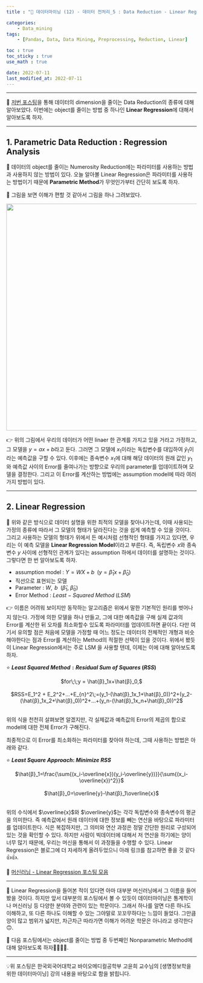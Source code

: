 ```yaml
---
title : "🧩 데이터마이닝 (12) - 데이터 전처리_5 : Data Reduction - Linear Regression (선형회귀)"

categories:
    - Data_mining
tags:
    - [Pandas, Data, Data Mining, Preprocessing, Reduction, Linear]

toc : true
toc_sticky : true 
use_math : true  

date: 2022-07-11
last_modified_at: 2022-07-11 
---  
```


* * *  

🧩 [저번 포스팅](https://nyamin9.github.io/data_mining/Data-Mining-Preprocessing-4/)을 통해 데이터의 dimension을 줄이는 Data Reduction의 종류에 대해 알아보았다. 이번에는 object를 줄이는 방법 중 하나인 <b><a>Linear Regression</a></b>에 대해서 알아보도록 하자.  

* * *  

## 1. Parametric Data Reduction : Regression Analysis  

🧩 데이터의 object를 줄이는 Numerosity Reduction에는 파라미터를 사용하는 방법과 사용하지 않는 방법이 있다. 오늘 알아볼 Linear Regression은 파라미터를 사용하는 방법이기 때문에 <a><b>Parametric Method</b></a>가 무엇인가부터 간단히 보도록 하자.<br>  

🧩 그림을 보면 이해가 편할 것 같아서 그림을 하나 그려보았다.  
<p align="center"><img src="https://user-images.githubusercontent.com/65170165/178194905-e7b396c3-2b42-4696-9008-06766810128e.png" width="600" /></p>  

👉 위의 그림에서 우리의 데이터가 어떤 linaer 한 관계를 가지고 있을 거라고 가정하고, 그 모델을 $y=ax+b$라고 둔다. 그러면 그 모델에 $x_1$이라는 독립변수를 대입하여 $\hat{y}_1$이라는 예측값을 구할 수 있다. 이후에는 종속변수 $x_1$에 대해 해당 데이터의 원래 값인 $y_1$와 예측값 사이의 Error를 줄여나가는 방향으로 우리의 parameter를 업데이트하며 모델을 결정한다. 그리고 이 Error를 계산하는 방법에는 assumption model에 따라 여러가지 방법이 있다.  

* * *  

## 2. Linear Regression  

🧩 위와 같은 방식으로 데이터 설명을 위한 최적의 모델을 찾아나가는데, 이때 사용되는 가정의 종류에 따라서 그 모델의 형태가 달라진다는 것을 쉽게 예측할 수 있을 것이다. 그리고 사용하는 모델의 형태가 위에서 든 예시처럼 선형적인 형태를 가지고 있다면, 우리는 이 예측 모델을 <a><b>Linear Regression Model</b></a>이라고 부른다. 즉, <a>독립변수 $x$와 종속변수 $y$ 사이에 선형적인 관계가 있다</a>는 assumption 하에서 데이터를 설명하는 것이다. 그렇다면 한 번 알아보도록 하자.<br>  

- assumption model : $Y=WX+b\;\;(y = \hat{β}_1x+\hat{β}_0)$<br>  
- 직선으로 표현되는 모델  
- Parameter : $W,\;\,b\;\;(\hat{β}_1,\;\hat{β}_0)$
- Error Method : $Least-Squared\;Method\;(LSM)$<br>  

👉 이름은 어려워 보이지만 동작하는 알고리즘은 위에서 말한 기본적인 원리를 벗어나지 않는다. 가정에 의한 모델을 하나 만들고, 그에 대한 예측값을 구해 실제 값과의 Error를 계산한 뒤 오차를 최소화할수 있도록 파라미터를 업데이트하면 끝이다. 다만 여기서 유의할 점은 처음에 모델을 가정할 때 어느 정도는 데이터의 전체적인 개형과 비슷해야한다는 점과 Error를 계산하는 Method의 적절한 선택이 있을 것이다. 위에서 봤듯이 Linear Regression에서는 주로 LSM 을 사용할 텐데, 이제는 이에 대해 알아보도록 하자.<br>  

⭐ <b><a>$Least\;Squared\;Method : Residual\;Sum\;of\;Squares\;(RSS)$</a></b><br>  
<center>$for\;\;y = \hat{β}_1x+\hat{β}_0,$</center><br>  
<center>$RSS=E_1^2 + E_2^2+...+E_{n}^2\;=(y_1-(\hat{β}_1x_1+\hat{β}_0))^2+(y_2-(\hat{β}_1x_2+\hat{β}_0))^2+...+(y_n-(\hat{β}_1x_n+\hat{β}_0))^2$</center><br>  

위의 식을 천천히 살펴보면 알겠지만, 각 실제값과 예측값의 Error의 제곱의 합으로 model에 대한 전체 Error가 구해진다.  

최종적으로 이 Error를 최소화하는 파라미터를 찾아야 하는데, 그때 사용하는 방법은 아래와 같다.<br>  


⭐ <b><a>$Least\;Square\;Approach:\;Minimize\;RSS$</a></b><br>    
<center>$\hat{β}_1=\frac{\sum{(x_i-\overline{x})(y_i-\overline{y})}}{\sum{(x_i-\overline{x})^2}}$</center><br>  

<center>$\hat{β}_0=\overline{y}-\hat{β}_1\overline{x}$</center><br>  

위의 수식에서 $\overline{x}$와 $\overline{y}$는 각각 독립변수와 종속변수의 평균을 의미한다. 즉 예측값에서 원래 데이터에 대한 정보를 빼는 연산을 바탕으로 파라미터를 업데이트한다. 식은 복잡하지만, 그 의미와 연산 과정은 정말 간단한 원리로 구성되어 있는 것을 확인할 수 있다. 하지만 사람이 빅데이터에 대해서 저 연산을 하기에는 양이 너무 많기 때문에, 우리는 머신을 통해서 이 과정들을 수행할 수 있다. Linear Regression은 블로그에 더 자세하게 올려두었으니 아래 링크를 참고하면 좋을 것 같다👍👍.  

📝 [머신러닝 - Linear Regression 포스팅 모음](https://nyamin9.github.io/categories/machinelearning)  


* * *  

🧩 Linear Regression을 들어본 적이 있다면 아마 대부분 머신러닝에서 그 이름을 들어봤을 것이다. 하지만 앞서 대부분의 포스팅에서 볼 수 있듯이 데이터마이닝은 통계학이나 머신러닝 등 다양한 분야와 관련이 있는 학문이다. 그래서 하나를 알면 다른 하나도 이해하고, 또 다른 하나도 이해할 수 있는 그야말로 꼬꼬무하다는 느낌이 들었다. 그만큼 양이 많고 범위가 넓지만, 차근차근 따라가면 이해가 어려운 학문은 아니라고 생각한다🙃.  

🧩 다음 포스팅에서는 object를 줄이는 방법 중 두번째인 Nonparametric Method에 대해 알아보도록 하자🏃‍♂️🏃‍♂️.  
* * *  

<div style="text-align: left">💡위 포스팅은 한국외국어대학교 바이오메디컬공학부 고윤희 교수님의 [생명정보학을 위한 데이터마이닝] 강의 내용을 바탕으로 함을 밝힙니다.</div> 
